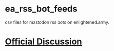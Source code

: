 # ea_rss_bot_feeds
csv files for mastodon rss bots on enlightened.army.

# [Official Discussion](https://circle.army/t/enlightened-army-official-rss-bot/33)

